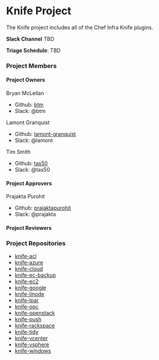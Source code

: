 # Knife Project

The Knife project includes all of the Chef Infra Knife plugins.

**Slack Channel** TBD

**Triage Schedule**: TBD

### Project Members

#### Project Owners

Bryan McLellan
  - Github: [btm](https://github.com/btm)
  - Slack: @btm

Lamont Granquist
  - Github: [lamont-granquist](https://github.com/lamont-granquist)
  - Slack: @lamont

Tim Smith
  - Github: [tas50](https://github.com/tas50)
  - Slack: @tas50

#### Project Approvers

Prajakta Purohit
  - Github: [prajaktapurohit](https://github.com/prajaktapurohit)
  - Slack: @prajakta

#### Project Reviewers

### Project Repositories

- [knife-acl](https://github.com/chef/knife-acl)
- [knife-azure](https://github.com/chef/knife-azure)
- [knife-cloud](https://github.com/chef/knife-cloud)
- [knife-ec-backup](https://github.com/chef/knife-ec-backup)
- [knife-ec2](https://github.com/chef/knife-ec2)
- [knife-google](https://github.com/chef/knife-google)
- [knife-linode](https://github.com/chef/knife-linode)
- [knife-lpar](https://github.com/chef/knife-lpar)
- [knife-opc](https://github.com/chef/knife-opc)
- [knife-openstack](https://github.com/chef/knife-openstack)
- [knife-push](https://github.com/chef/knife-push)
- [knife-rackspace](https://github.com/chef/knife-rackspace)
- [knife-tidy](https://github.com/chef/knife-tidy)
- [knife-vcenter](https://github.com/chef/knife-vcenter)
- [knife-vsphere](https://github.com/chef/knife-vsphere)
- [knife-windows](https://github.com/chef/knife-windows)
